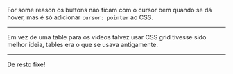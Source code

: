 For some reason os buttons não ficam com o cursor bem quando se dá hover,
mas é só adicionar `cursor: pointer` ao CSS.

---

Em vez de uma table para os vídeos talvez usar CSS grid tivesse sido melhor ideia,
tables era o que se usava antigamente.

---

De resto fixe!
